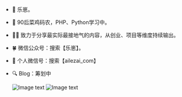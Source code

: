 - 🌈 乐崽。
- 🍗 90后菜鸡码农，PHP、Python学习中。
- 💪🏻 致力于分享最实际最接地气的内容，从创业、项目等维度持续输出。
- 🍀 微信公众号：搜索【乐崽】。
- 📱 个人微信号：搜索【ailezai_com】
- 🔍 Blog：筹划中

  ![Image text](https://xyp-image.yoogaga.com/400%2A400.png) ![Image text](https://xyp-image.yoogaga.com/%E7%81%AB%E6%9F%B4%E4%BA%BA-200.gif)
